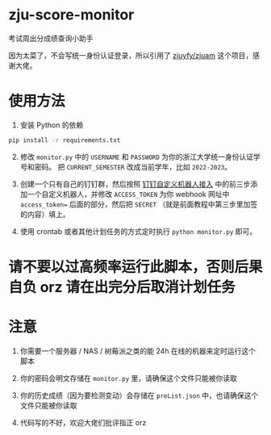 # zju-score-monitor

考试周出分成绩查询小助手

因为太菜了，不会写统一身份认证登录，所以引用了 [zjuyfy/zjuam](https://github.com/zjuyfy/zjuam) 这个项目，感谢大佬。

# 使用方法

1. 安装 Python 的依赖
```bash
pip install -r requirements.txt
```
2. 修改 `monitor.py` 中的 `USERNAME` 和 `PASSWORD` 为你的浙江大学统一身份认证学号和密码。 把 `CURRENT_SEMESTER` 改成当前学年，比如 `2022-2023`。

3. 创建一个只有自己的钉钉群，然后按照 [钉钉自定义机器人接入](https://open.dingtalk.com/document/orgapp/custom-robot-access) 中的前三步添加一个自定义机器人，并修改 `ACCESS_TOKEN` 为你 webhook 网址中 `access_token=` 后面的部分，然后把 `SECRET` （就是前面教程中第三步里加签的内容）填上。

4. 使用 crontab 或者其他计划任务的方式定时执行 `python monitor.py` 即可。

# 请不要以过高频率运行此脚本，否则后果自负 orz 请在出完分后取消计划任务

# 注意

1. 你需要一个服务器 / NAS / 树莓派之类的能 24h 在线的机器来定时运行这个脚本

2. 你的密码会明文存储在 `monitor.py` 里，请确保这个文件只能被你读取

3. 你的历史成绩（因为要检测变动）会存储在 `preList.json` 中，也请确保这个文件只能被你读取

4. 代码写的不好，欢迎大佬们批评指正 orz
